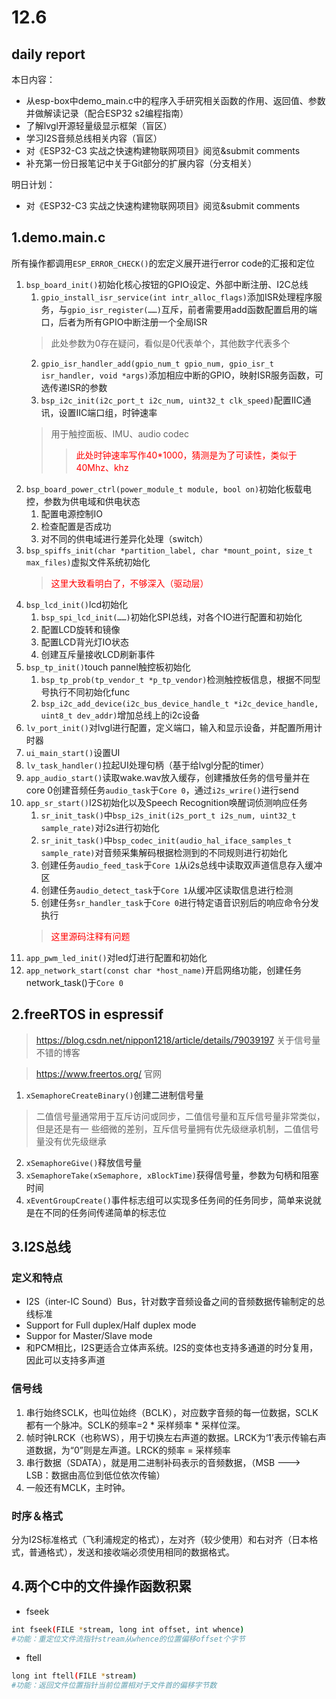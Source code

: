 # 12.6

## daily report

本日内容：
- 从esp-box中demo_main.c中的程序入手研究相关函数的作用、返回值、参数并做解读记录（配合ESP32 s2编程指南）
- 了解lvgl开源轻量级显示框架（盲区）
- 学习I2S音频总线相关内容（盲区）
- 对《ESP32-C3 实战之快速构建物联网项目》阅览&submit comments
- 补充第一份日报笔记中关于Git部分的扩展内容（分支相关）


明日计划：
- 对《ESP32-C3 实战之快速构建物联网项目》阅览&submit comments
## 1.demo.main.c
所有操作都调用`ESP_ERROR_CHECK()`的宏定义展开进行error code的汇报和定位
1. `bsp_board_init()`初始化核心按钮的GPIO设定、外部中断注册、I2C总线
    1. `gpio_install_isr_service(int intr_alloc_flags)`添加ISR处理程序服务，与`gpio_isr_register(……)`互斥，前者需要用add函数配置启用的端口，后者为所有GPIO中断注册一个全局ISR
    >此处参数为0存在疑问，看似是0代表单个，其他数字代表多个
    2. `gpio_isr_handler_add(gpio_num_t gpio_num, gpio_isr_t isr_handler, void *args)`添加相应中断的GPIO，映射ISR服务函数，可选传递ISR的参数
    3. `bsp_i2c_init(i2c_port_t i2c_num, uint32_t clk_speed)`配置IIC通讯，设置IIC端口组，时钟速率
    >用于触控面板、IMU、audio codec
    >><font color=red>此处时钟速率写作40*1000，猜测是为了可读性，类似于40Mhz、khz</font>
2. `bsp_board_power_ctrl(power_module_t module, bool on)`初始化板载电控，参数为供电域和供电状态
    1. 配置电源控制IO
    2. 检查配置是否成功
    3. 对不同的供电域进行差异化处理（switch）
3. `bsp_spiffs_init(char *partition_label, char *mount_point, size_t max_files)`虚拟文件系统初始化
    ><font color=red>这里大致看明白了，不够深入（驱动层）</font>
4. `bsp_lcd_init()`lcd初始化
    1. `bsp_spi_lcd_init(……)`初始化SPI总线，对各个IO进行配置和初始化
    2. 配置LCD旋转和镜像
    3. 配置LCD背光灯IO状态
    4. 创建互斥量接收LCD刷新事件
5. `bsp_tp_init()`touch pannel触控板初始化
   1. `bsp_tp_prob(tp_vendor_t *p_tp_vendor)`检测触控板信息，根据不同型号执行不同初始化func
   2. `bsp_i2c_add_device(i2c_bus_device_handle_t *i2c_device_handle, uint8_t dev_addr)`增加总线上的i2c设备
6. `lv_port_init()`对lvgl进行配置，定义端口，输入和显示设备，并配置所用计时器
7. `ui_main_start()`设置UI
8. `lv_task_handler()`拉起UI处理句柄（基于给lvgl分配的timer）
9. `app_audio_start()`读取wake.wav放入缓存，创建播放任务的信号量并在core 0创建音频任务`audio_task`于`Core 0`，通过`i2s_wrire()`进行send
10. `app_sr_start()`I2S初始化以及Speech Recognition唤醒词侦测响应任务
    1. `sr_init_task()`中`bsp_i2s_init(i2s_port_t i2s_num, uint32_t sample_rate)`对i2s进行初始化
    2. `sr_init_task()`中`bsp_codec_init(audio_hal_iface_samples_t sample_rate)`对音频采集解码根据检测到的不同规则进行初始化
    3. 创建任务`audio_feed_task`于`Core 1`从i2s总线中读取双声道信息存入缓冲区
    4. 创建任务`audio_detect_task`于`Core 1`从缓冲区读取信息进行检测
    5. 创建任务`sr_handler_task`于`Core 0`进行特定语音识别后的响应命令分发执行
    ><font color=red>这里源码注释有问题</font>
11. `app_pwm_led_init()`对led灯进行配置和初始化
12. `app_network_start(const char *host_name)`开启网络功能，创建任务network_task()于`Core 0`
## 2.freeRTOS in espressif
>https://blog.csdn.net/nippon1218/article/details/79039197  关于信号量不错的博客

>https://www.freertos.org/  官网

1. `xSemaphoreCreateBinary()`创建二进制信号量
> 二值信号量通常用于互斥访问或同步，二值信号量和互斥信号量非常类似，但是还是有一 些细微的差别，互斥信号量拥有优先级继承机制，二值信号量没有优先级继承
2. `xSemaphoreGive()`释放信号量
3. `xSemaphoreTake(xSemaphore, xBlockTime)`获得信号量，参数为句柄和阻塞时间
4. `xEventGroupCreate()`事件标志组可以实现多任务间的任务同步，简单来说就是在不同的任务间传递简单的标志位
   


## 3.I2S总线
### 定义和特点
- I2S（inter-IC Sound）Bus，针对数字音频设备之间的音频数据传输制定的总线标准
- Support for Full duplex/Half duplex mode
- Suppor for Master/Slave mode
- 和PCM相比，I2S更适合立体声系统。I2S的变体也支持多通道的时分复用，因此可以支持多声道
### 信号线
1. 串行始终SCLK，也叫位始终（BCLK），对应数字音频的每一位数据，SCLK都有一个脉冲。SCLK的频率=2 * 采样频率 * 采样位深。
2. 帧时钟LRCK（也称WS），用于切换左右声道的数据。LRCK为‘1’表示传输右声道数据，为“0”则是左声道。LRCK的频率 = 采样频率
3. 串行数据（SDATA），就是用二进制补码表示的音频数据，（MSB ---> LSB：数据由高位到低位依次传输）
4. 一般还有MCLK，主时钟。

### 时序＆格式
分为I2S标准格式（飞利浦规定的格式），左对齐（较少使用）和右对齐（日本格式，普通格式），发送和接收端必须使用相同的数据格式。

## 4.两个C中的文件操作函数积累
- fseek 
```bash
int fseek(FILE *stream, long int offset, int whence)
#功能：重定位文件流指针stream从whence的位置偏移offset个字节
```
- ftell 
```bash
long int ftell(FILE *stream)
#功能：返回文件位置指针当前位置相对于文件首的偏移字节数
